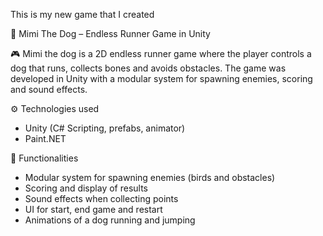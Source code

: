 This is my new game that I created

🐾 Mimi The Dog – Endless Runner Game in Unity

🎮 Mimi the dog is a 2D endless runner game where the player controls a dog that runs, collects bones and avoids obstacles. The game was developed in Unity with a modular system for spawning enemies, scoring and sound effects.

⚙️ Technologies used

- Unity (C# Scripting, prefabs, animator)
- Paint.NET

🧩 Functionalities

- Modular system for spawning enemies (birds and obstacles)
- Scoring and display of results
- Sound effects when collecting points
- UI for start, end game and restart
- Animations of a dog running and jumping
